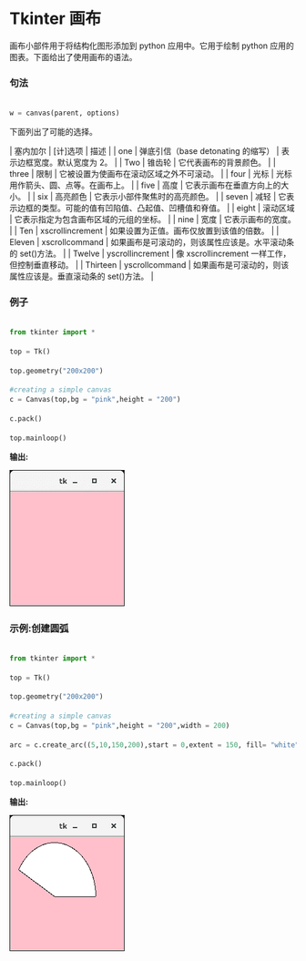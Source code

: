 # Tkinter 画布



画布小部件用于将结构化图形添加到 python 应用中。它用于绘制 python 应用的图表。下面给出了使用画布的语法。

### 句法

```py

w = canvas(parent, options)

```

下面列出了可能的选择。

| 塞内加尔 | [计]选项 | 描述 |
| one | 弹底引信（base detonating 的缩写） | 表示边框宽度。默认宽度为 2。 |
| Two | 锥齿轮 | 它代表画布的背景颜色。 |
| three | 限制 | 它被设置为使画布在滚动区域之外不可滚动。 |
| four | 光标 | 光标用作箭头、圆、点等。在画布上。 |
| five | 高度 | 它表示画布在垂直方向上的大小。 |
| six | 高亮颜色 | 它表示小部件聚焦时的高亮颜色。 |
| seven | 减轻 | 它表示边框的类型。可能的值有凹陷值、凸起值、凹槽值和脊值。 |
| eight | 滚动区域 | 它表示指定为包含画布区域的元组的坐标。 |
| nine | 宽度 | 它表示画布的宽度。 |
| Ten | xscrollincrement | 如果设置为正值。画布仅放置到该值的倍数。 |
| Eleven | xscrollcommand | 如果画布是可滚动的，则该属性应该是。水平滚动条的 set()方法。 |
| Twelve | yscrollincrement | 像 xscrollincrement 一样工作，但控制垂直移动。 |
| Thirteen | yscrollcommand | 如果画布是可滚动的，则该属性应该是。垂直滚动条的 set()方法。 |

### 例子

```py

from tkinter import * 

top = Tk()

top.geometry("200x200")

#creating a simple canvas
c = Canvas(top,bg = "pink",height = "200")

c.pack()

top.mainloop()

```

**输出:**

![Tkinter Canvas](img/1173c3c1a54de190aa98cf3d79653514.png)

### 示例:创建圆弧

```py

from tkinter import * 

top = Tk()

top.geometry("200x200")

#creating a simple canvas
c = Canvas(top,bg = "pink",height = "200",width = 200)

arc = c.create_arc((5,10,150,200),start = 0,extent = 150, fill= "white")

c.pack()

top.mainloop()

```

**输出:**

![Tkinter Canvas](img/0c59df34e38c0e793d23f89cc836fd4d.png)